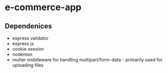 # e-commerce-app

## Dependenices
- express validator
- express js
- cookie session
- nodemon
- multer middleware for handling multipart/form-data - primarily used for uploading files